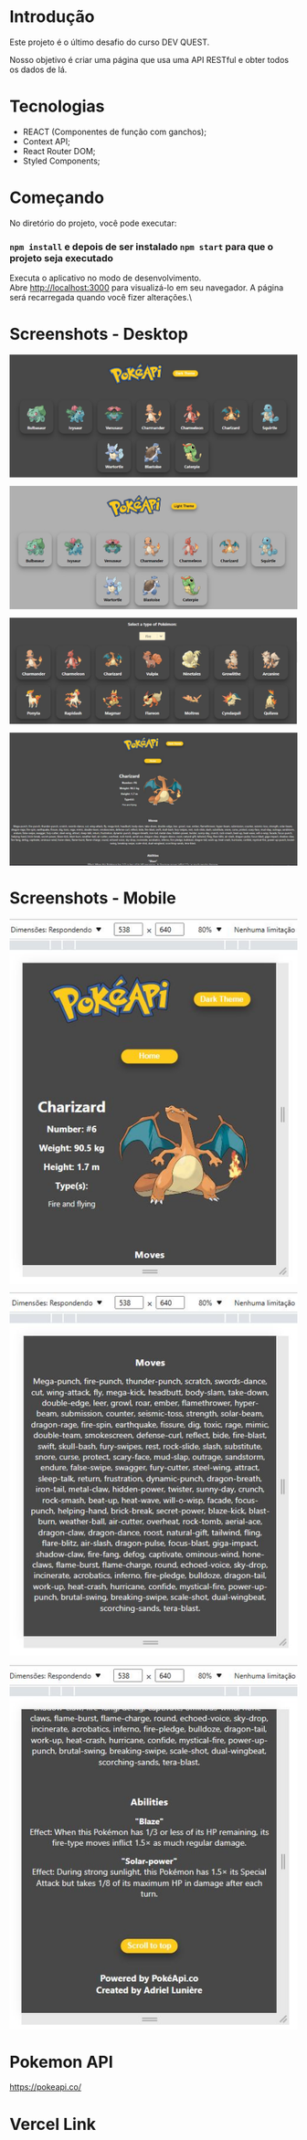 # Introdução

Este projeto é o último desafio do curso DEV QUEST.

Nosso objetivo é criar uma página que usa uma API RESTful e obter todos os dados de lá.

# Tecnologias

* REACT (Componentes de função com ganchos);
* Context API;
* React Router DOM;
* Styled Components;

# Começando

No diretório do projeto, você pode executar:
### `npm install`  e depois de ser instalado `npm start` para que o projeto seja executado

Executa o aplicativo no modo de desenvolvimento.\
Abre [http://localhost:3000](http://localhost:3000) para visualizá-lo em seu navegador.
A página será recarregada quando você fizer alterações.\

# Screenshots - Desktop

<div style="display: flex; gap: 15px; flex-direction: column">
<img src="./src/design/darktheme.jpg" alt="Desktop Theme Dark">
<img src="./src/design/lighttheme.jpg" alt="Desktop Theme Light">
<img src="./src/design/selecttype.jpg" alt="Desktop Select Type">
<img src="./src/design/details.jpg" alt="Desktop Details Page">
</div> 

# Screenshots - Mobile

<div style="display: flex; gap: 15px; flex-direction: column">
<img src="./src/design/mobiledetailsimg.jpg" alt="Mobile Infos Image">
<img src="./src/design/mobiledetailsmoves.jpg" alt="Mobile Moves">
<img src="./src/design/mobiledetailsabilities.jpg" alt="Mobile Abilities">
</div>

# Pokemon API

https://pokeapi.co/

# Vercel Link

